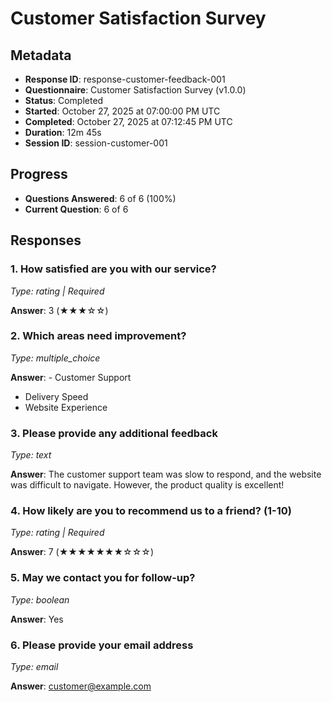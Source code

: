 # Customer Satisfaction Survey


## Metadata
- **Response ID**: response-customer-feedback-001
- **Questionnaire**: Customer Satisfaction Survey (v1.0.0)
- **Status**: Completed
- **Started**: October 27, 2025 at 07:00:00 PM UTC
- **Completed**: October 27, 2025 at 07:12:45 PM UTC
- **Duration**: 12m 45s
- **Session ID**: session-customer-001

## Progress
- **Questions Answered**: 6 of 6 (100%)
- **Current Question**: 6 of 6

## Responses

### 1. How satisfied are you with our service?
*Type: rating | Required*

**Answer**: 3 (★★★☆☆)

### 2. Which areas need improvement?
*Type: multiple_choice*

**Answer**: - Customer Support
- Delivery Speed
- Website Experience

### 3. Please provide any additional feedback
*Type: text*

**Answer**: The customer support team was slow to respond, and the website was difficult to navigate. However, the product quality is excellent!

### 4. How likely are you to recommend us to a friend? (1-10)
*Type: rating | Required*

**Answer**: 7 (★★★★★★★☆☆☆)

### 5. May we contact you for follow-up?
*Type: boolean*

**Answer**: Yes

### 6. Please provide your email address
*Type: email*

**Answer**: customer@example.com